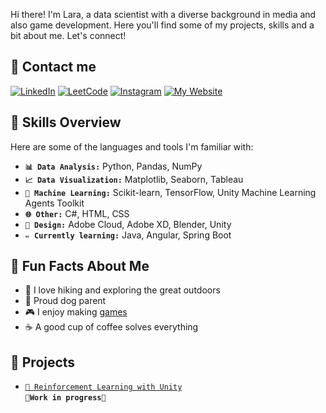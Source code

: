 Hi there! I'm Lara, a data scientist with a diverse background in media and also game development. Here you'll find some of my projects, skills and a bit about me. Let's connect!

## 🌼 Contact me
[![LinkedIn](https://img.shields.io/badge/LinkedIn-%230A66C2?style=flat&color=add8e6&label=✉%20Connect%20With%20Me)](https://www.linkedin.com/in/lara-kleinöder-8830391ab/)
[![LeetCode](https://img.shields.io/badge/LeetCode-%23FFA116?style=flat&color=ffcc99&label=✧%20Coding)](https://leetcode.com/LaraK1/)
[![Instagram](https://img.shields.io/badge/Instagram-%23E4405F?style=flat&logo=instagram&logoColor=white&color=ffb6c1&label=%20Follow%20Me)](https://www.instagram.com/Lara_Kleinheld/)
[![My Website](https://img.shields.io/badge/My%20Website-%235555FF?style=flat&color=d8b6ff&label=⌨%20Visit%20Me)](https://lara-kleinoeder.de)

## 🌻 Skills Overview

Here are some of the languages and tools I'm familiar with:

- **`📊 Data Analysis:`** Python, Pandas, NumPy
- **`📈 Data Visualization:`** Matplotlib, Seaborn, Tableau
- **`🧠 Machine Learning:`** Scikit-learn, TensorFlow, Unity Machine Learning Agents Toolkit
- **`🌐 Other:`** C#, HTML, CSS
- **`🎨 Design:`** Adobe Cloud, Adobe XD, Blender, Unity
- **`✏️ Currently learning:`** Java, Angular, Spring Boot

## 🌿 Fun Facts About Me

- 🥾 I love hiking and exploring the great outdoors
- 🐶 Proud dog parent
- 🎮 I enjoy making [games](https://cozy-platypus.itch.io/)
- ☕ A good cup of coffee solves everything

## 🌷 Projects
- [`🤖 Reinforcement Learning with Unity`](https://github.com/LaraKleinheld/PawesomePals)  
**`🚧Work in progress🚧`**

